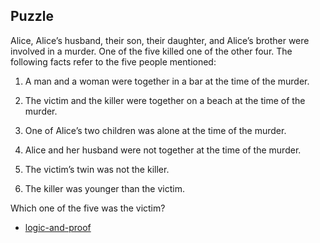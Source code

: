 


## Puzzle


Alice, Alice’s husband, their son, their daughter, and Alice’s brother were involved in a murder.
One of the five killed one of the other four. The following facts refer to the five people mentioned:

1. A man and a woman were together in a bar at the time of the murder.

2. The victim and the killer were together on a beach at the time of the murder.

3. One of Alice’s two children was alone at the time of the murder.

4. Alice and her husband were not together at the time of the murder.

5. The victim’s twin was not the killer.

6. The killer was younger than the victim.

Which one of the five was the victim?

* [logic-and-proof](https://leanprover.github.io/logic_and_proof/propositional_logic.html)

